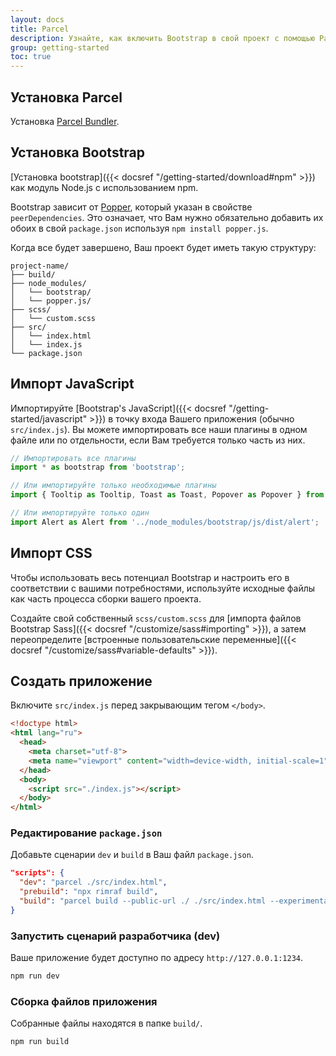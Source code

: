 ```yaml
---
layout: docs
title: Parcel
description: Узнайте, как включить Bootstrap в свой проект с помощью Parcel.
group: getting-started
toc: true
---
```


## Установка Parcel

Установка [Parcel Bundler](https://en.parceljs.org/getting_started.html).

## Установка Bootstrap

[Установка bootstrap]({{< docsref "/getting-started/download#npm" >}}) как модуль Node.js с использованием npm.

Bootstrap зависит от [Popper](https://popper.js.org/), который указан в свойстве `peerDependencies`. Это означает, что Вам нужно обязательно добавить их обоих в свой `package.json` используя `npm install popper.js`.

Когда все будет завершено, Ваш проект будет иметь такую структуру:

```text
project-name/
├── build/
├── node_modules/
│   └── bootstrap/
│   └── popper.js/
├── scss/
│   └── custom.scss
├── src/
│   └── index.html
│   └── index.js
└── package.json
```

## Импорт JavaScript

Импортируйте [Bootstrap's JavaScript]({{< docsref "/getting-started/javascript" >}}) в точку входа Вашего приложения (обычно `src/index.js`). Вы можете импортировать все наши плагины в одном файле или по отдельности, если Вам требуется только часть из них.

```js
// Импортировать все плагины
import * as bootstrap from 'bootstrap';

// Или импортируйте только необходимые плагины
import { Tooltip as Tooltip, Toast as Toast, Popover as Popover } from 'bootstrap';

// Или импортируйте только один
import Alert as Alert from '../node_modules/bootstrap/js/dist/alert';
```

## Импорт CSS

Чтобы использовать весь потенциал Bootstrap и настроить его в соответствии с вашими потребностями, используйте исходные файлы как часть процесса сборки вашего проекта.

Создайте свой собственный `scss/custom.scss` для [импорта файлов Bootstrap Sass]({{< docsref "/customize/sass#importing" >}}), а затем переопределите [встроенные пользовательские переменные]({{< docsref "/customize/sass#variable-defaults" >}}).

## Создать приложение

Включите `src/index.js` перед закрывающим тегом `</body>`.

```html
<!doctype html>
<html lang="ru">
  <head>
    <meta charset="utf-8">
    <meta name="viewport" content="width=device-width, initial-scale=1">
  </head>
  <body>
    <script src="./index.js"></script>
  </body>
</html>
```

### Редактирование `package.json`

Добавьте сценарии `dev` и `build` в Ваш файл `package.json`.

```json
"scripts": {
  "dev": "parcel ./src/index.html",
  "prebuild": "npx rimraf build",
  "build": "parcel build --public-url ./ ./src/index.html --experimental-scope-hoisting --out-dir build"
}
```

### Запустить сценарий разработчика (dev)

Ваше приложение будет доступно по адресу `http://127.0.0.1:1234`.

```sh
npm run dev
```

### Сборка файлов приложения

Собранные файлы находятся в папке `build/`.

```sh
npm run build
```
